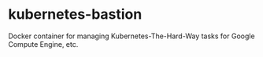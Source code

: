 # kubernetes-bastion
Docker container for managing Kubernetes-The-Hard-Way tasks for Google Compute Engine, etc.

